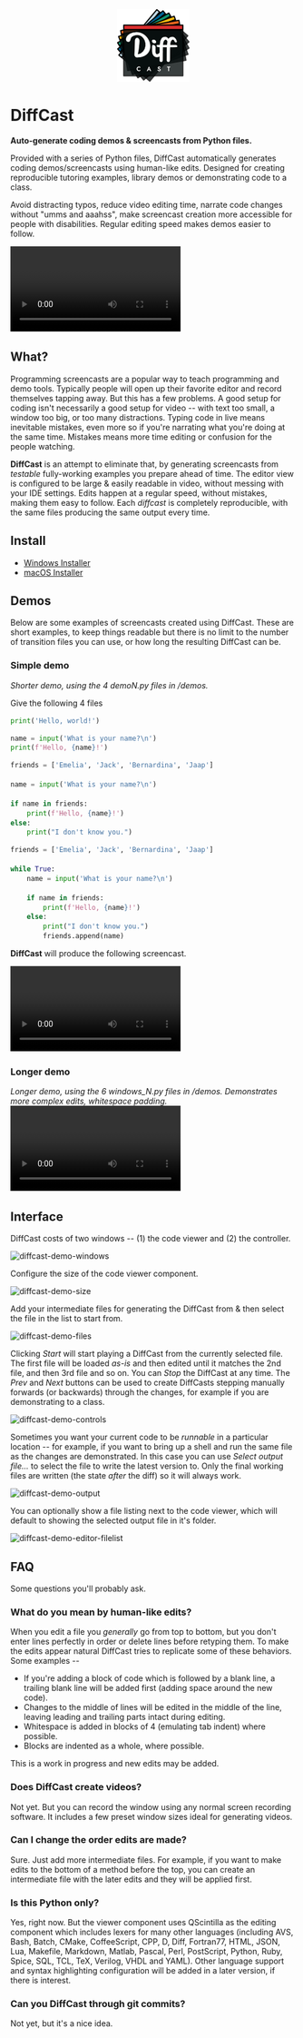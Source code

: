 <p align="center">
  <img src="diffcast/images/icon.png" />
</p>


# DiffCast

**Auto-generate coding demos & screencasts from Python files.**

Provided with a series of Python files, DiffCast automatically generates coding
demos/screencasts using human-like edits. Designed for creating reproducible
tutoring examples, library demos or demonstrating code to a class.

Avoid distracting typos, reduce video editing time, narrate code changes without "umms and aaahss",
make screencast creation more accessible for people with disabilities. Regular editing speed makes demos easier to follow.

<video src="https://user-images.githubusercontent.com/126239/151175395-b2afac8a-eeec-4667-87e8-9d7f911624e1.mp4"></video>

## What?

Programming screencasts are a popular way to teach programming and demo tools. Typically people will open up their favorite editor and record themselves tapping away. But this has a few problems. A good setup for coding isn't necessarily a good setup for video -- with text too small, a window too big, or too many distractions. Typing code in live means inevitable mistakes, even more so if you're narrating what you're doing at the same time. Mistakes means more time editing or confusion for the people watching.

**DiffCast** is an attempt to eliminate that, by generating screencasts from *testable* fully-working examples you prepare ahead of time. The editor view is configured to be large & easily readable in video, without messing with your IDE settings. Edits happen at a regular speed, without mistakes, making them easy to follow. Each _diffcast_ is completely reproducible, with the same files producing the same output every time.

## Install

* [Windows Installer](https://github.com/mfitzp/diffcast/releases/download/v0.0.1/DiffCast.exe)
* [macOS Installer](https://github.com/mfitzp/diffcast/releases/download/v0.0.1/DiffCast.dmg)

## Demos

Below are some examples of screencasts created using DiffCast. These are short examples, to keep things readable but there is no limit to the number of transition files you can use, or how long the resulting DiffCast can be.

### Simple demo

_Shorter demo, using the 4 demoN.py files in /demos._

Give the following 4 files 

```python
print('Hello, world!')
```

```python
name = input('What is your name?\n')
print(f'Hello, {name}!')
```

```python
friends = ['Emelia', 'Jack', 'Bernardina', 'Jaap']

name = input('What is your name?\n')

if name in friends:
    print(f'Hello, {name}!')
else:
    print("I don't know you.")
```

```python
friends = ['Emelia', 'Jack', 'Bernardina', 'Jaap']

while True:
    name = input('What is your name?\n')
    
    if name in friends:
        print(f'Hello, {name}!')
    else:
        print("I don't know you.")
        friends.append(name)
```

**DiffCast** will produce the following screencast.

<video src="https://user-images.githubusercontent.com/126239/151181856-5484da69-12dd-4f20-b652-3c55aeb2da73.mp4"></video>

### Longer demo

_Longer demo, using the 6 windows_N.py files in /demos. Demonstrates more complex edits, whitespace padding._
<video src="https://user-images.githubusercontent.com/126239/151128026-531c46db-30cb-466a-a836-8818718a2b13.mp4"></video>


## Interface

DiffCast costs of two windows -- (1) the code viewer and (2) the controller.

![diffcast-demo-windows](https://user-images.githubusercontent.com/126239/151141472-ee71096a-d9d1-4843-9614-aef323e398ec.png)

Configure the size of the code viewer component.

![diffcast-demo-size](https://user-images.githubusercontent.com/126239/151141490-ddc18d73-1116-478d-a848-a1dccecd2cbe.png)

Add your intermediate files for generating the DiffCast from & then select the file in the list to start from.

![diffcast-demo-files](https://user-images.githubusercontent.com/126239/151141504-084c6789-6be7-4151-977f-a32b44cbf62c.png)

Clicking *Start* will start playing a DiffCast from the currently selected file. The first file will be loaded *as-is* and then edited until it matches the 2nd file, and then 3rd file and so on. You can *Stop* the DiffCast at any time. The *Prev* and *Next* buttons can be used to create DiffCasts stepping manually forwards (or backwards) through the changes, for example if you are demonstrating to a class.

![diffcast-demo-controls](https://user-images.githubusercontent.com/126239/151141563-b2a0d9f9-8773-4eb8-9409-79c943b9248f.png)

Sometimes you want your current code to be *runnable* in a particular location -- for example, if you want to bring up a shell and run the same file as the changes are demonstrated. In this case you can use *Select output file...* to select the file to write the latest version to. Only the final working files are written (the state *after* the diff) so it will always work.

![diffcast-demo-output](https://user-images.githubusercontent.com/126239/151141588-b2f84633-6239-4c50-a929-afde83b55ca6.png)

You can optionally show a file listing next to the code viewer, which will default to showing the selected output file in it's folder.

![diffcast-demo-editor-filelist](https://user-images.githubusercontent.com/126239/151141686-41bab266-7c15-464c-b73e-2bfce1a48e61.png)

## FAQ

Some questions you'll probably ask.

### What do you mean by human-like edits?

When you edit a file you *generally* go from top to bottom, but you don't enter lines perfectly in order or delete lines before retyping them. To make the edits appear natural DiffCast tries to replicate some of these behaviors. Some examples --

* If you're adding a block of code which is followed by a blank line, a trailing blank line will be added first (adding space around the new code).
* Changes to the middle of lines will be edited in the middle of the line, leaving leading and trailing parts intact during editing.
* Whitespace is added in blocks of 4 (emulating tab indent) where possible.
* Blocks are indented as a whole, where possible.

This is a work in progress and new edits may be added.

### Does DiffCast create videos?

Not yet. But you can record the window using any normal screen recording software. It includes a few preset window sizes ideal for generating videos.

### Can I change the order edits are made?

Sure. Just add more intermediate files. For example, if you want to make edits to the bottom of a method before the top, you can create an intermediate file with the later edits and they will be applied first.

### Is this Python only?

Yes, right now. But the viewer component uses QScintilla as the editing component which includes lexers for many other languages (including AVS, Bash, Batch, CMake, CoffeeScript, CPP, D, Diff, Fortran77, HTML, JSON, Lua, Makefile, Markdown, Matlab, Pascal, Perl, PostScript, Python, Ruby, Spice, SQL, TCL, TeX, Verilog, VHDL and YAML). Other language support and syntax highlighting configuration will be added in a later version, if there is interest.


### Can you DiffCast through git commits?

Not yet, but it's a nice idea.
